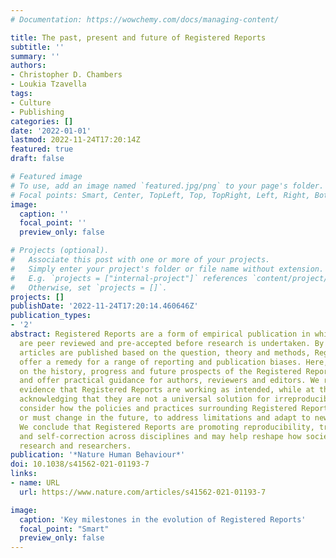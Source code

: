 ```yaml
---
# Documentation: https://wowchemy.com/docs/managing-content/

title: The past, present and future of Registered Reports
subtitle: ''
summary: ''
authors:
- Christopher D. Chambers
- Loukia Tzavella
tags:
- Culture
- Publishing
categories: []
date: '2022-01-01'
lastmod: 2022-11-24T17:20:14Z
featured: true
draft: false

# Featured image
# To use, add an image named `featured.jpg/png` to your page's folder.
# Focal points: Smart, Center, TopLeft, Top, TopRight, Left, Right, BottomLeft, Bottom, BottomRight.
image:
  caption: ''
  focal_point: ''
  preview_only: false

# Projects (optional).
#   Associate this post with one or more of your projects.
#   Simply enter your project's folder or file name without extension.
#   E.g. `projects = ["internal-project"]` references `content/project/deep-learning/index.md`.
#   Otherwise, set `projects = []`.
projects: []
publishDate: '2022-11-24T17:20:14.460646Z'
publication_types:
- '2'
abstract: Registered Reports are a form of empirical publication in which study proposals
  are peer reviewed and pre-accepted before research is undertaken. By deciding which
  articles are published based on the question, theory and methods, Registered Reports
  offer a remedy for a range of reporting and publication biases. Here, we reflect
  on the history, progress and future prospects of the Registered Reports initiative
  and offer practical guidance for authors, reviewers and editors. We review early
  evidence that Registered Reports are working as intended, while at the same time
  acknowledging that they are not a universal solution for irreproducibility. We also
  consider how the policies and practices surrounding Registered Reports are changing,
  or must change in the future, to address limitations and adapt to new challenges.
  We conclude that Registered Reports are promoting reproducibility, transparency
  and self-correction across disciplines and may help reshape how society evaluates
  research and researchers.
publication: '*Nature Human Behaviour*'
doi: 10.1038/s41562-021-01193-7
links:
- name: URL
  url: https://www.nature.com/articles/s41562-021-01193-7

image:
  caption: 'Key milestones in the evolution of Registered Reports'
  focal_point: "Smart"
  preview_only: false
---
```

